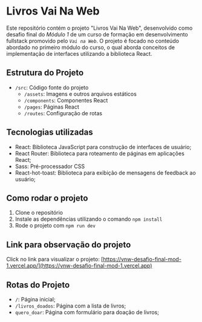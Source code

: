 # Livros Vai Na Web

Este repositório contém o projeto "Livros Vai Na Web", desenvolvido como desafio final do *Módulo 1* de um curso de formação em desenvolvimento fullstack promovido pelo *`Vai na Web`*. O projeto é focado no conteúdo abordado no primeiro módulo do curso, o qual aborda conceitos de implementação de interfaces utilizando a biblioteca React.

## Estrutura do Projeto

- `/src`: Código fonte do projeto
  - `/assets`: Imagens e outros arquivos estáticos
  - `/components`: Componentes React
  - `/pages`: Páginas React
  - `/routes`: Configuração de rotas

## Tecnologias utilizadas

- React: Biblioteca JavaScript para construção de interfaces de usuário;
- React Router: Biblioteca para roteamento de páginas em aplicações React;
- Sass: Pré-processador CSS
- React-hot-toast: Biblioteca para exibição de mensagens de feedback ao usuário;

## Como rodar o projeto

1. Clone o repositório
2. Instale as dependências utilizando o comando `npm install`
3. Rode o projeto com `npm run dev`

## Link para observação do projeto

Click no link para visualizar o projeto: [https://vnw-desafio-final-mod-1.vercel.app/](https://vnw-desafio-final-mod-1.vercel.app)

## Rotas do Projeto

- `/`: Página inicial;
- `/livros_doados`: Página com a lista de livros;
- `quero_doar`: Página com formulário para doação de livros;

